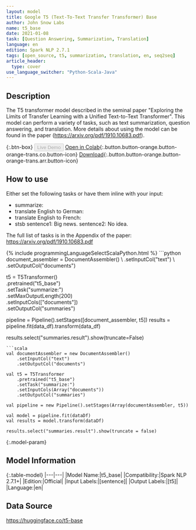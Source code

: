 ```yaml
---
layout: model
title: Google T5 (Text-To-Text Transfer Transformer) Base
author: John Snow Labs
name: t5_base
date: 2021-01-08
task: [Question Answering, Summarization, Translation]
language: en
edition: Spark NLP 2.7.1
tags: [open_source, t5, summarization, translation, en, seq2seq]
article_header:
  type: cover
use_language_switcher: "Python-Scala-Java"
---
```


## Description

The T5 transformer model described in the seminal paper "Exploring the Limits of Transfer Learning with a Unified Text-to-Text Transformer". This model can perform a variety of tasks, such as text summarization, question answering, and translation. More details about using the model can be found in the paper (https://arxiv.org/pdf/1910.10683.pdf).

{:.btn-box}
<button class="button button-orange" disabled>Live Demo</button>
[Open in Colab](https://github.com/JohnSnowLabs/spark-nlp-workshop/blob/master/tutorials/streamlit_notebooks/T5TRANSFORMER.ipynb){:.button.button-orange.button-orange-trans.co.button-icon}
[Download](https://s3.amazonaws.com/auxdata.johnsnowlabs.com/public/models/t5_base_en_2.7.1_2.4_1610133506835.zip){:.button.button-orange.button-orange-trans.arr.button-icon}

## How to use

Either set the following tasks or have them inline with your input:

- summarize:
- translate English to German:
- translate English to French:
- stsb sentence1: Big news. sentence2: No idea.

The full list of tasks is in the Appendix of the paper: https://arxiv.org/pdf/1910.10683.pdf

<div class="tabs-box" markdown="1">
{% include programmingLanguageSelectScalaPython.html %}
```python
document_assembler = DocumentAssembler() \
    .setInputCol("text") \
    .setOutputCol("documents")

t5 = T5Transformer() \
    .pretrained("t5_base") \
    .setTask("summarize:")\
    .setMaxOutputLength(200)\
    .setInputCols(["documents"]) \
    .setOutputCol("summaries")

pipeline = Pipeline().setStages([document_assembler, t5])
results = pipeline.fit(data_df).transform(data_df)

results.select("summaries.result").show(truncate=False)
```
```scala
val documentAssembler = new DocumentAssembler()
    .setInputCol("text")
    .setOutputCol("documents")

val t5 = T5Transformer
    .pretrained("t5_base")
    .setTask("summarize:")
    .setInputCols(Array("documents"))
    .setOutputCol("summaries")

val pipeline = new Pipeline().setStages(Array(documentAssembler, t5))

val model = pipeline.fit(dataDf)
val results = model.transform(dataDf)

results.select("summaries.result").show(truncate = false)
```
</div>

{:.model-param}
## Model Information

{:.table-model}
|---|---|
|Model Name:|t5_base|
|Compatibility:|Spark NLP 2.7.1+|
|Edition:|Official|
|Input Labels:|[sentence]|
|Output Labels:|[t5]|
|Language:|en|

## Data Source

https://huggingface.co/t5-base